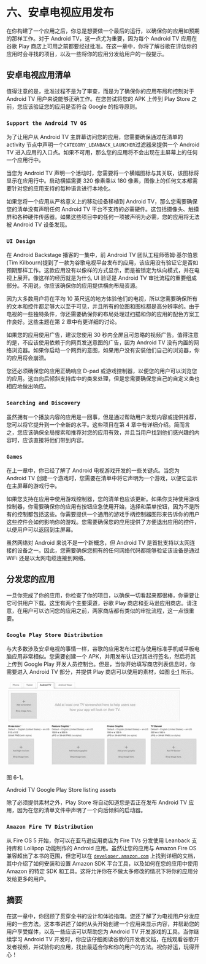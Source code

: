 # 六、安卓电视应用发布

在你构建了一个应用之后，你总是想要做一个最后的运行，以确保你的应用如预期的那样工作。对于 Android TV，这一点尤为重要，因为每个 Android TV 应用在谷歌 Play 商店上可用之前都要经过批准。在这一章中，你将了解谷歌在评估你的应用时会寻找的项目，以及一些将你的应用分发给用户的一般提示。

## 安卓电视应用清单

值得注意的是，批准过程不是为了审查，而是为了确保你的应用布局和控制对于 Android TV 用户来说能够正确工作。在您尝试将您的 APK 上传到 Play Store 之前，您应该验证您的应用是否符合 Google 的指导原则。

### `Support the Android TV OS`

为了让用户从 Android TV 主屏幕访问您的应用，您需要确保通过在清单的 activity 节点中声明一个`CATEGORY_LEANBACK_LAUNCHER`过滤器来提供一个 Android TV 进入应用的入口点。如果不可用，那么您的应用将不会出现在主屏幕上的任何一个应用行中。

当您为 Android TV 声明一个活动时，您需要将一个横幅图标与其关联，该图标将显示在应用行中。启动横幅需要 320 像素乘以 180 像素，图像上的任何文本都需要针对您的应用支持的每种语言进行本地化。

如果您将一个应用从严格意义上的移动设备移植到 Android TV，那么您需要确保您的清单没有声明任何 Android TV 平台不支持的必需硬件。这包括摄像头、触摸屏和各种硬件传感器。如果这些项目中的任何一项被声明为必需，您的应用将无法被 Android TV 设备发现。

### `UI Design`

在 Android Backstage 播客的一集中，前 Android TV 团队工程师蒂姆·基尔伯恩(Tim Kilbourn)提到了一款为谷歌电视平台发布的应用，该应用没有验证它是否如预期那样工作。这款应用没有以像样的方式显示，而是被锁定为纵向模式，并在电视上展开。像这样的经历就是为什么 UI 验证是 Android TV 审批流程的重要组成部分。不用说，你应该确保你的应用提供横向布局资源。

因为大多数用户将在平均 10 英尺远的地方体验他们的电视，所以您需要确保所有的文本和控件都足够大以至于可见，并且所有的位图和图标都是高分辨率的。由于电视的一些独特条件，你还需要确保你的布局处理过扫描和你的应用的配色方案工作良好。这些主题在第 2 章中有更详细的讨论。

如果您的应用使用广告，建议您使用 30 秒内全屏且可忽略的视频广告。值得注意的是，不应该使用依赖于向网页发送意图的广告，因为 Android TV 没有内置的网络浏览器。如果你启动一个网页的意图，如果用户没有安装他们自己的浏览器，你的应用将会崩溃。

您还必须确保您的应用正确响应 D-pad 或游戏控制器，以便您的用户可以浏览您的应用。这由向后倾斜支持库中的类来处理，但是您需要确保您自己的自定义类也相应地做出响应。

### `Searching and Discovery`

虽然拥有一个播放内容的应用是一回事，但是通过帮助用户发现内容或提供推荐，您可以将它提升到一个全新的水平。这些项目在第 4 章中有详细介绍。简而言之，您应该确保全局搜索和推荐对您的应用有效，并且当用户找到他们感兴趣的内容时，应该直接将他们带到内容。

### `Games`

在上一章中，你已经了解了 Android 电视游戏开发的一些关键点。当您为 Android TV 创建一个游戏时，您需要在清单中将它声明为一个游戏，以便它显示在主屏幕的游戏行中。

如果您支持在应用中使用游戏控制器，您的清单也应该更新。如果你支持使用游戏控制器，你需要确保你的应用有按钮应急使用开始，选择和菜单按钮，因为不是所有的控制都包括这些。你需要提供一个通用的游戏手柄控制器图形来告诉你的用户这些控件会如何影响你的游戏。您需要确保您的应用提供了方便退出应用的控件，以便用户可以返回到主屏幕。

虽然网络对 Android 来说不是一个新概念，但 Android TV 是首批支持以太网连接的设备之一。因此，您需要确保您拥有的任何网络代码都能够验证该设备是通过 WiFi 还是以太网电缆连接到网络。

## 分发您的应用

一旦你完成了你的应用，你检查了你的项目，以确保一切看起来都很棒，你需要让它可供用户下载。这里有两个主要渠道，谷歌 Play 商店和亚马逊应用商店。请注意，在用户可以访问您的应用之前，两家商店都有类似的审批流程，这一点很重要。

### `Google Play Store Distribution`

与大多数涉及安卓电视的事情一样，谷歌的应用发布过程与使用标准手机或平板电脑应用非常相似。您需要创建一个 APK，并用发布认证对其进行签名，然后将其上传到 Google Play 开发人员控制台。但是，当你开始填写商店列表信息时，你需要进入 Android TV 部分，并提供 Play 商店可以使用的素材，如图 [6-1](#Fig1) 所示。

![A978-1-4842-1784-9_6_Fig1_HTML.jpg](img/A978-1-4842-1784-9_6_Fig1_HTML.jpg)

图 6-1。

Android TV Google Play Store listing assets

除了必须提供素材之外，Play Store 将自动知道您是否正在发布 Android TV 应用，因为在您的清单文件中声明了一个向后倾斜的启动器。

### `Amazon Fire TV Distribution`

从 Fire OS 5 开始，你可以在亚马逊应用商店为 Fire TVs 分发使用 Leanback 支持库和 Lollipop 功能制作的 Android 应用。虽然让您的应用与 Amazon Fire OS 兼容超出了本书的范围，但您可以在 [`developer.amazon.com`](https://developer.amazon.com) 上找到详细的文档，其中介绍了如何安装和设置 Amazon SDK 平台工具，以及如何在您的应用中使用 Amazon 的特定 SDK 和工具。这将允许你在不做太多修改的情况下将你的应用分发给更多的用户。

## 摘要

在这一章中，你回顾了贯穿全书的设计和体验指南。您还了解了为电视用户分发应用的一些方法。这本书讲述了如何从头开始创建一个应用来显示内容，并帮助您的用户享受媒体，以及一些应该可以帮助您为 Android TV 开发游戏的工具。当你继续学习 Android TV 开发时，你应该仔细阅读谷歌的开发者文档，在线观看谷歌开发者视频，并试验你的应用，找出最适合你和你的用户的方法。祝你好运，玩得开心！